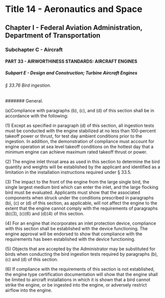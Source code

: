 
# Title 14 - Aeronautics and Space
## Chapter I - Federal Aviation Administration, Department of Transportation
### Subchapter C - Aircraft
#### PART 33 - AIRWORTHINESS STANDARDS: AIRCRAFT ENGINES
##### Subpart E - Design and Construction; Turbine Aircraft Engines
###### § 33.76 Bird ingestion.
####### General.

(a)Compliance with paragraphs (b), (c), and (d) of this section shall be in accordance with the following:

(1) Except as specified in paragraph (d) of this section, all ingestion tests must be conducted with the engine stabilized at no less than 100-percent takeoff power or thrust, for test day ambient conditions prior to the ingestion. In addition, the demonstration of compliance must account for engine operation at sea level takeoff conditions on the hottest day that a minimum engine can achieve maximum rated takeoff thrust or power.

(2) The engine inlet throat area as used in this section to determine the bird quantity and weights will be established by the applicant and identified as a limitation in the installation instructions required under § 33.5.

(3) The impact to the front of the engine from the large single bird, the single largest medium bird which can enter the inlet, and the large flocking bird must be evaluated. Applicants must show that the associated components when struck under the conditions prescribed in paragraphs (b), (c) or (d) of this section, as applicable, will not affect the engine to the extent that the engine cannot comply with the requirements of paragraphs (b)(3), (c)(6) and (d)(4) of this section.

(4) For an engine that incorporates an inlet protection device, compliance with this section shall be established with the device functioning. The engine approval will be endorsed to show that compliance with the requirements has been established with the device functioning.

(5) Objects that are accepted by the Administrator may be substituted for birds when conducting the bird ingestion tests required by paragraphs (b), (c) and (d) of this section.

(6) If compliance with the requirements of this section is not established, the engine type certification documentation will show that the engine shall be limited to aircraft installations in which it is shown that a bird cannot strike the engine, or be ingested into the engine, or adversely restrict airflow into the engine.
